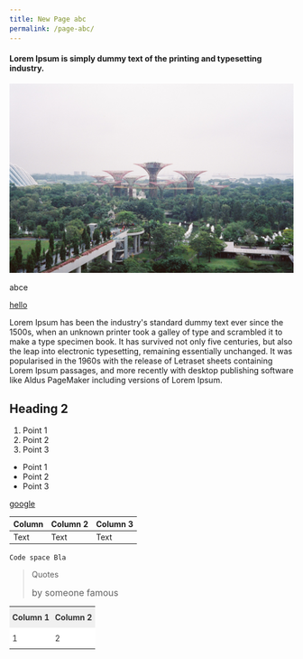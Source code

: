 ```yaml
---
title: New Page abc
permalink: /page-abc/
---
```


#### **Lorem Ipsum is simply dummy text of the printing and typesetting industry.**
![](/images%2FGarden%20By%20the%20Bay.JPG)

abce

[hello](https://)

Lorem Ipsum has been the industry's standard dummy text ever since the 1500s, when an unknown printer took a galley of type and scrambled it to make a type specimen book. It has survived not only five centuries, but also the leap into electronic typesetting, remaining essentially unchanged. It was popularised in the 1960s with the release of Letraset sheets containing Lorem Ipsum passages, and more recently with desktop publishing software like Aldus PageMaker including versions of Lorem Ipsum.

## Heading 2

1. Point 1
2. Point 2
3. Point 3


* Point 1
* Point 2
* Point 3

[google](https://www.google.com)

| Column | Column 2 | Column 3 |
| -------- | -------- | -------- |
| Text     | Text     | Text     |

`Code space
Bla`

> Quotes
> 
> <font size="3px">by someone famous</font>
> 

<style type="text/css">
.tg  {border-collapse:collapse;border-spacing:0;border:none;border-color:#ccc;}
.tg td{padding:10px 5px;border-style:solid;border-width:0px;overflow:hidden;word-break:normal;border-color:#ccc;color:#333;background-color:#fff;}
.tg th{:normal;padding:10px 5px;border-style:solid;border-width:0px;overflow:hidden;word-break:normal;border-color:#ccc;color:#333;background-color:#f0f0f0;}
.tg .tg-0lax{text-align:left;vertical-align:top}
</style>
<table class="tg">
  <tr>
    <th class="tg-0lax">Column 1</th>
    <th class="tg-0lax">Column 2</th>
  </tr>
  <tr>
    <td class="tg-0lax">1</td>
    <td class="tg-0lax">2</td>
  </tr>
</table>